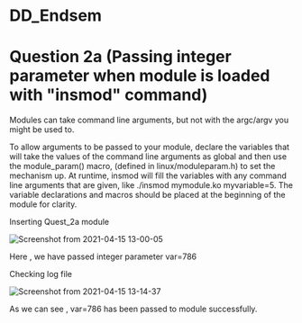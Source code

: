 # DD_Endsem

# Question 2a  (Passing integer parameter when module is loaded with "insmod" command)

Modules can take command line arguments, but not with the argc/argv you might be used to.

To allow arguments to be passed to your module, declare the variables that will take the values of the command line arguments as global and then use the module_param() macro, (defined in linux/moduleparam.h) to set the mechanism up. At runtime, insmod will fill the variables with any command line arguments that are given, like ./insmod mymodule.ko myvariable=5. The variable declarations and macros should be placed at the beginning of the module for clarity.

Inserting Quest_2a module

![Screenshot from 2021-04-15 13-00-05](https://user-images.githubusercontent.com/35663501/114831035-89847700-9dea-11eb-9398-012fefe98830.png)

Here , we have passed integer parameter var=786

Checking log file 

![Screenshot from 2021-04-15 13-14-37](https://user-images.githubusercontent.com/35663501/114832874-9dc97380-9dec-11eb-8486-4c0fcf32f583.png)

As we can see , var=786 has been passed to module successfully.
